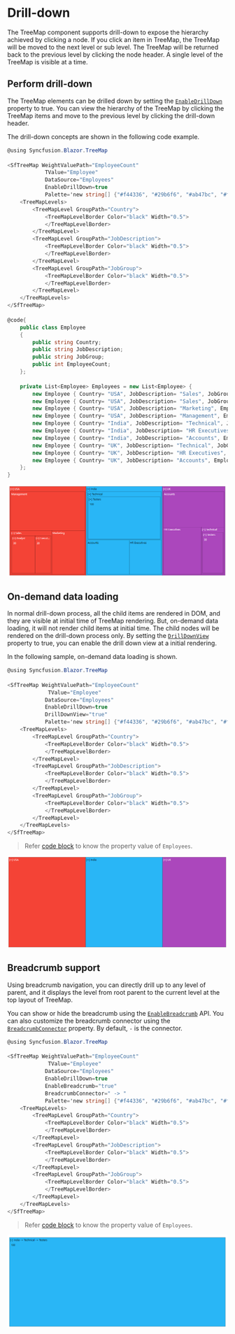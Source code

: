 # Drill-down

The TreeMap component supports drill-down to expose the hierarchy achieved by clicking a node. If you click an item in TreeMap, the TreeMap will be moved to the next level or sub level. The TreeMap will be returned back to the previous level by clicking the node header. A single level of the TreeMap is visible at a time.

## Perform drill-down

The TreeMap elements can be drilled down by setting the [`EnableDrillDown`](https://help.syncfusion.com/cr/aspnetcore-blazor/Syncfusion.Blazor~Syncfusion.Blazor.TreeMap.SfTreeMap~EnableDrillDown.html) property to true. You can view the hierarchy of the TreeMap by clicking the TreeMap items and move to the previous level by clicking the drill-down header.

The drill-down concepts are shown in the following code example.

```csharp
@using Syncfusion.Blazor.TreeMap

<SfTreeMap WeightValuePath="EmployeeCount"
            TValue="Employee"
            DataSource="Employees"
            EnableDrillDown=true
            Palette='new string[] {"#f44336", "#29b6f6", "#ab47bc", "#ffc107", "#5c6bc0", "#009688"}'>
    <TreeMapLevels>
        <TreeMapLevel GroupPath="Country">
            <TreeMapLevelBorder Color="black" Width="0.5">
            </TreeMapLevelBorder>
        </TreeMapLevel>
        <TreeMapLevel GroupPath="JobDescription">
            <TreeMapLevelBorder Color="black" Width="0.5">
            </TreeMapLevelBorder>
        </TreeMapLevel>
        <TreeMapLevel GroupPath="JobGroup">
            <TreeMapLevelBorder Color="black" Width="0.5">
            </TreeMapLevelBorder>
        </TreeMapLevel>
    </TreeMapLevels>
</SfTreeMap>

@code{
    public class Employee
    {
        public string Country;
        public string JobDescription;
        public string JobGroup;
        public int EmployeeCount;
    };

    private List<Employee> Employees = new List<Employee> {
        new Employee { Country= "USA", JobDescription= "Sales", JobGroup= "Executive", EmployeeCount= 20 },
        new Employee { Country= "USA", JobDescription= "Sales", JobGroup= "Analyst", EmployeeCount= 30 },
        new Employee { Country= "USA", JobDescription= "Marketing", EmployeeCount= 40 },
        new Employee { Country= "USA", JobDescription= "Management", EmployeeCount= 80 },
        new Employee { Country= "India", JobDescription= "Technical", JobGroup= "Testers", EmployeeCount= 100 },
        new Employee { Country= "India", JobDescription= "HR Executives", EmployeeCount= 30 },
        new Employee { Country= "India", JobDescription= "Accounts", EmployeeCount= 40 },
        new Employee { Country= "UK", JobDescription= "Technical", JobGroup= "Testers", EmployeeCount= 30 },
        new Employee { Country= "UK", JobDescription= "HR Executives", EmployeeCount= 50 },
        new Employee { Country= "UK", JobDescription= "Accounts", EmployeeCount= 60 }
    };
}
```

![TreeMap with drill down option](images/drilldown/drilldown.png)

## On-demand data loading

In normal drill-down process, all the child items are rendered in DOM, and they are visible at initial time of TreeMap rendering. But, on-demand data loading, it will not render child items at initial time. The child nodes will be rendered on the drill-down process only. By setting the [`DrillDownView`](https://help.syncfusion.com/cr/aspnetcore-blazor/Syncfusion.Blazor~Syncfusion.Blazor.TreeMap.SfTreeMap~DrillDownView.html) property to true, you can enable the drill down view at a initial rendering.

In the following sample, on-demand data loading is shown.

```csharp
@using Syncfusion.Blazor.TreeMap

<SfTreeMap WeightValuePath="EmployeeCount"
             TValue="Employee"
            DataSource="Employees"
            EnableDrillDown=true
            DrillDownView="true"
            Palette='new string[] {"#f44336", "#29b6f6", "#ab47bc", "#ffc107", "#5c6bc0", "#009688"}'>
    <TreeMapLevels>
        <TreeMapLevel GroupPath="Country">
            <TreeMapLevelBorder Color="black" Width="0.5">
            </TreeMapLevelBorder>
        </TreeMapLevel>
        <TreeMapLevel GroupPath="JobDescription">
            <TreeMapLevelBorder Color="black" Width="0.5">
            </TreeMapLevelBorder>
        </TreeMapLevel>
        <TreeMapLevel GroupPath="JobGroup">
            <TreeMapLevelBorder Color="black" Width="0.5">
            </TreeMapLevelBorder>
        </TreeMapLevel>
    </TreeMapLevels>
</SfTreeMap>
```

> Refer [code block](#perform-drill-down) to know the property value of `Employees`.

![TreeMap with on demand data loading](images/drilldown/drilldownView.png)

## Breadcrumb support

Using breadcrumb navigation, you can directly drill up to any level of parent, and it displays the level from root parent to the current level at the top layout of TreeMap.

You can show or hide the breadcrumb using the [`EnableBreadcrumb`](https://help.syncfusion.com/cr/aspnetcore-blazor/Syncfusion.Blazor~Syncfusion.Blazor.TreeMap.SfTreeMap~EnableBreadcrumb.html) API. You can also customize the breadcrumb connector using the [`BreadcrumbConnector`](https://help.syncfusion.com/cr/aspnetcore-blazor/Syncfusion.Blazor~Syncfusion.Blazor.TreeMap.SfTreeMap~BreadcrumbConnector.html) property. By default, `-` is the connector.

```csharp
@using Syncfusion.Blazor.TreeMap

<SfTreeMap WeightValuePath="EmployeeCount"
             TValue="Employee"
            DataSource="Employees"
            EnableDrillDown=true
            EnableBreadcrumb="true"
            BreadcrumbConnector=" -> "
            Palette='new string[] {"#f44336", "#29b6f6", "#ab47bc", "#ffc107", "#5c6bc0", "#009688"}'>
    <TreeMapLevels>
        <TreeMapLevel GroupPath="Country">
            <TreeMapLevelBorder Color="black" Width="0.5">
            </TreeMapLevelBorder>
        </TreeMapLevel>
        <TreeMapLevel GroupPath="JobDescription">
            <TreeMapLevelBorder Color="black" Width="0.5">
            </TreeMapLevelBorder>
        </TreeMapLevel>
        <TreeMapLevel GroupPath="JobGroup">
            <TreeMapLevelBorder Color="black" Width="0.5">
            </TreeMapLevelBorder>
        </TreeMapLevel>
    </TreeMapLevels>
</SfTreeMap>
```

> Refer [code block](#perform-drill-down) to know the property value of `Employees`.

![TreeMap with breadcrumb](images/drilldown/Breadcrumb.png)